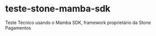 # teste-stone-mamba-sdk
Teste Técnico usando o Mamba SDK, framework proprietário da Stone Pagamentos
